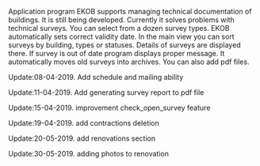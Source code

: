 Application program EKOB supports managing technical documentation of buildings. It is still being developed. Currently it solves problems with technical  surveys. You can select from a dozen survey types. EKOB automatically sets correct validity date. In the main view you can sort surveys by building, types or statuses. Details of surveys are displayed there. If survey is out of date program displays proper message. It  automatically moves old surveys into archives.  You can also add pdf files.

Update:08-04-2019.
	Add schedule and mailing ability

Update:11-04-2019.
	Add generating survey report to pdf file

Update:15-04-2019.
	improvement check_open_survey feature 

Update:19-04-2019.
	add contractions deletion 

Update:20-05-2019.
	add renovations section

Update:30-05-2019.
	adding photos to renovation
